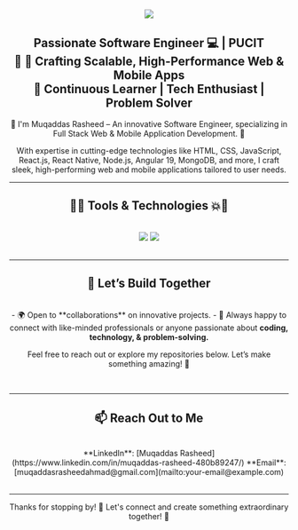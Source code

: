 <h1 align="center">
    <img src="https://readme-typing-svg.herokuapp.com/?font=Righteous&color=7e15f7&random=falsesize=35&center=true&vCenter=true&width=500&height=70&duration=2000&lines=Hi+There!+👋;+I'm+Muqaddas+Rasheed+👨🏻‍💻;" />
</h1>

<h2 align="center">Passionate Software Engineer 💻 | PUCIT<br>
 🌱 🔧 Crafting Scalable, High-Performance Web & Mobile Apps <br>
🌱 Continuous Learner | Tech Enthusiast | Problem Solver

</h2>

<div align="center">  
🌱 I'm Muqaddas Rasheed – An innovative Software Engineer, specializing in Full Stack Web & Mobile Application Development. 🚀

With expertise in cutting-edge technologies like HTML, CSS, JavaScript, React.js, React Native, Node.js, Angular 19, MongoDB, and more, I craft sleek, high-performing web and mobile applications tailored to user needs.

 </div>

---
<h2 align="center">🚀💥 Tools & Technologies 💥🚀</h2>
<br/>
<div align="center">
    <img src="https://skillicons.dev/icons?i=react,angular,javascript,nodejs,vscode,github,tailwind,git,linux,docker,kubernetes,gitlab,azure" />
    <img src="https://skillicons.dev/icons?i=css,postgresql,supabase,html,firebase,mongodb,nextjs,mysql,php,laravel" /><br>
</div>

<br/>

---
<h2 align="center">🤝 Let’s Build Together</h2>
<br>
<div align="center">
- 🌍 Open to **collaborations** on innovative projects.
- 💬 Always happy to connect with like-minded professionals or anyone passionate about <b> coding, technology, & problem-solving.</b>

Feel free to reach out or explore my repositories below. Let’s make something amazing! 🌟
</div>

<br/>

---
<h2 align="center">📫 Reach Out to Me</h2>
<br>
<div align="center"> 
**LinkedIn**: [Muqaddas Rasheed](https://www.linkedin.com/in/muqaddas-rasheed-480b89247/)
**Email**: [muqaddasrasheedahmad@gmail.com](mailto:your-email@example.com)
</div>

<br/>

---
<div align="center">
Thanks for stopping by! 🚀 
Let's connect and create something extraordinary together! 🎉
</div>


